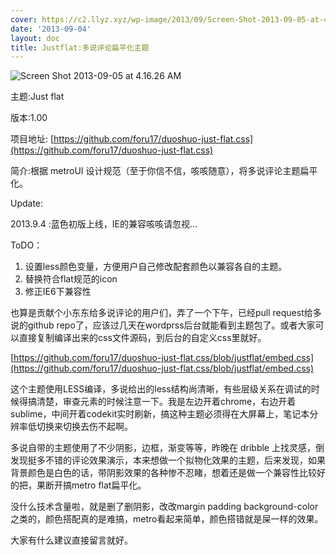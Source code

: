 ```yaml
---
cover: https://c2.llyz.xyz/wp-image/2013/09/Screen-Shot-2013-09-05-at-4.16.26-AM.png
date: '2013-09-04'
layout: doc
title: Justflat:多说评论扁平化主题
---
```


![Screen Shot 2013-09-05 at 4.16.26 AM](https://c2.llyz.xyz/wp-image/2013/09/Screen-Shot-2013-09-05-at-4.16.26-AM.png)

主题:Just flat

版本:1.00

项目地址: [https://github.com/foru17/duoshuo-just-flat.css](https://github.com/foru17/duoshuo-just-flat.css)

简介:根据 metroUI 设计规范（至于你信不信，咳咳随意），将多说评论主题扁平化。

Update:

2013.9.4 :蓝色初版上线，IE的兼容咳咳请忽视...

ToDO：

1. 设置less颜色变量，方便用户自己修改配套颜色以兼容各自的主题。
2. 替换符合flat规范的icon
3. 修正IE6下兼容性

也算是贡献个小东东给多说评论的用户们，弄了一个下午，已经pull request给多说的github repo了，应该过几天在wordprss后台就能看到主题包了。或者大家可以直接复制编译出来的css文件源码，到后台的自定义css里就好。

[https://github.com/foru17/duoshuo-just-flat.css/blob/justflat/embed.css](https://github.com/foru17/duoshuo-just-flat.css/blob/justflat/embed.css)

这个主题使用LESS编译，多说给出的less结构尚清晰，有些层级关系在调试的时候得搞清楚，审查元素的时候注意一下。我是左边开着chrome，右边开着sublime，中间开着codekit实时刷新，搞这种主题必须得在大屏幕上，笔记本分辨率低切换来切换去伤不起啊。

多说自带的主题使用了不少阴影，边框，渐变等等，昨晚在 dribble 上找灵感，倒发现挺多不错的评论效果演示，本来想做一个拟物化效果的主题，后来发现，如果背景颜色是白色的话，带阴影效果的各种惨不忍睹，想着还是做一个兼容性比较好的把，果断开搞metro flat扁平化。

没什么技术含量啦，就是删了删阴影，改改margin padding background-color之类的，颜色搭配真的是难搞，metro看起来简单，颜色搭错就是屎一样的效果。

大家有什么建议直接留言就好。
